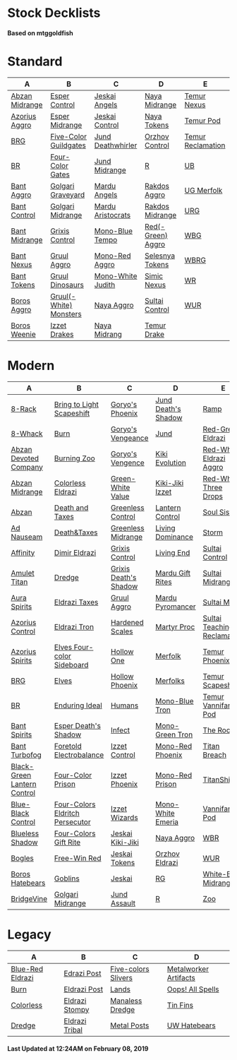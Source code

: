 # Stock Decklists
#### Based on mtggoldfish


# Standard

|                               A                                |                                       B                                        |                                  C                                   |                                  D                                   |                                  E                                   |
|----------------------------------------------------------------|--------------------------------------------------------------------------------|----------------------------------------------------------------------|----------------------------------------------------------------------|----------------------------------------------------------------------|
|[Abzan Midrange](./mtggoldfish/Standard/decks/Abzan_Midrange.md)|[Esper Control](./mtggoldfish/Standard/decks/Esper_Control.md)                  |[Jeskai Angels](./mtggoldfish/Standard/decks/Jeskai_Angels.md)        |[Naya Midrange](./mtggoldfish/Standard/decks/Naya_Midrange.md)        |[Temur Nexus](./mtggoldfish/Standard/decks/Temur_Nexus.md)            |
|[Azorius Aggro](./mtggoldfish/Standard/decks/Azorius_Aggro.md)  |[Esper Midrange](./mtggoldfish/Standard/decks/Esper_Midrange.md)                |[Jeskai Control](./mtggoldfish/Standard/decks/Jeskai_Control.md)      |[Naya Tokens](./mtggoldfish/Standard/decks/Naya_Tokens.md)            |[Temur Pod](./mtggoldfish/Standard/decks/Temur_Pod.md)                |
|[BRG](./mtggoldfish/Standard/decks/BRG.md)                      |[Five-Color Guildgates](./mtggoldfish/Standard/decks/Five-Color_Guildgates.md)  |[Jund Deathwhirler](./mtggoldfish/Standard/decks/Jund_Deathwhirler.md)|[Orzhov Control](./mtggoldfish/Standard/decks/Orzhov_Control.md)      |[Temur Reclamation](./mtggoldfish/Standard/decks/Temur_Reclamation.md)|
|[BR](./mtggoldfish/Standard/decks/BR.md)                        |[Four-Color Gates](./mtggoldfish/Standard/decks/Four-Color_Gates.md)            |[Jund Midrange](./mtggoldfish/Standard/decks/Jund_Midrange.md)        |[R](./mtggoldfish/Standard/decks/R.md)                                |[UB](./mtggoldfish/Standard/decks/UB.md)                              |
|[Bant Aggro](./mtggoldfish/Standard/decks/Bant_Aggro.md)        |[Golgari Graveyard](./mtggoldfish/Standard/decks/Golgari_Graveyard.md)          |[Mardu Angels](./mtggoldfish/Standard/decks/Mardu_Angels.md)          |[Rakdos Aggro](./mtggoldfish/Standard/decks/Rakdos_Aggro.md)          |[UG Merfolk](./mtggoldfish/Standard/decks/UG_Merfolk.md)              |
|[Bant Control](./mtggoldfish/Standard/decks/Bant_Control.md)    |[Golgari Midrange](./mtggoldfish/Standard/decks/Golgari_Midrange.md)            |[Mardu Aristocrats](./mtggoldfish/Standard/decks/Mardu_Aristocrats.md)|[Rakdos Midrange](./mtggoldfish/Standard/decks/Rakdos_Midrange.md)    |[URG](./mtggoldfish/Standard/decks/URG.md)                            |
|[Bant Midrange](./mtggoldfish/Standard/decks/Bant_Midrange.md)  |[Grixis Control](./mtggoldfish/Standard/decks/Grixis_Control.md)                |[Mono-Blue Tempo](./mtggoldfish/Standard/decks/Mono-Blue_Tempo.md)    |[Red(-Green) Aggro](./mtggoldfish/Standard/decks/Red(-Green)_Aggro.md)|[WBG](./mtggoldfish/Standard/decks/WBG.md)                            |
|[Bant Nexus](./mtggoldfish/Standard/decks/Bant_Nexus.md)        |[Gruul Aggro](./mtggoldfish/Standard/decks/Gruul_Aggro.md)                      |[Mono-Red Aggro](./mtggoldfish/Standard/decks/Mono-Red_Aggro.md)      |[Selesnya Tokens](./mtggoldfish/Standard/decks/Selesnya_Tokens.md)    |[WBRG](./mtggoldfish/Standard/decks/WBRG.md)                          |
|[Bant Tokens](./mtggoldfish/Standard/decks/Bant_Tokens.md)      |[Gruul Dinosaurs](./mtggoldfish/Standard/decks/Gruul_Dinosaurs.md)              |[Mono-White Judith](./mtggoldfish/Standard/decks/Mono-White_Judith.md)|[Simic Nexus](./mtggoldfish/Standard/decks/Simic_Nexus.md)            |[WR](./mtggoldfish/Standard/decks/WR.md)                              |
|[Boros Aggro](./mtggoldfish/Standard/decks/Boros_Aggro.md)      |[Gruul(-White) Monsters](./mtggoldfish/Standard/decks/Gruul(-White)_Monsters.md)|[Naya Aggro](./mtggoldfish/Standard/decks/Naya_Aggro.md)              |[Sultai Control](./mtggoldfish/Standard/decks/Sultai_Control.md)      |[WUR](./mtggoldfish/Standard/decks/WUR.md)                            |
|[Boros Weenie](./mtggoldfish/Standard/decks/Boros_Weenie.md)    |[Izzet Drakes](./mtggoldfish/Standard/decks/Izzet_Drakes.md)                    |[Naya Midrang](./mtggoldfish/Standard/decks/Naya_Midrang.md)          |[Temur Drake](./mtggoldfish/Standard/decks/Temur_Drake.md)            |                                                                      |


# Modern

|                                           A                                            |                                               B                                                |                                     C                                      |                                   D                                    |                                           E                                            |
|----------------------------------------------------------------------------------------|------------------------------------------------------------------------------------------------|----------------------------------------------------------------------------|------------------------------------------------------------------------|----------------------------------------------------------------------------------------|
|[8-Rack](./mtggoldfish/Modern/decks/8-Rack.md)                                          |[Bring to Light Scapeshift](./mtggoldfish/Modern/decks/Bring_to_Light_Scapeshift.md)            |[Goryo's Phoenix](./mtggoldfish/Modern/decks/Goryo's_Phoenix.md)            |[Jund Death's Shadow](./mtggoldfish/Modern/decks/Jund_Death's_Shadow.md)|[Ramp](./mtggoldfish/Modern/decks/Ramp.md)                                              |
|[8-Whack](./mtggoldfish/Modern/decks/8-Whack.md)                                        |[Burn](./mtggoldfish/Modern/decks/Burn.md)                                                      |[Goryo's Vengeance](./mtggoldfish/Modern/decks/Goryo's_Vengeance.md)        |[Jund](./mtggoldfish/Modern/decks/Jund.md)                              |[Red-Green Eldrazi](./mtggoldfish/Modern/decks/Red-Green_Eldrazi.md)                    |
|[Abzan Devoted Company](./mtggoldfish/Modern/decks/Abzan_Devoted_Company.md)            |[Burning Zoo](./mtggoldfish/Modern/decks/Burning_Zoo.md)                                        |[Goryo's Vengence](./mtggoldfish/Modern/decks/Goryo's_Vengence.md)          |[Kiki Evolution](./mtggoldfish/Modern/decks/Kiki_Evolution.md)          |[Red-White Eldrazi Aggro](./mtggoldfish/Modern/decks/Red-White_Eldrazi_Aggro.md)        |
|[Abzan Midrange](./mtggoldfish/Modern/decks/Abzan_Midrange.md)                          |[Colorless Eldrazi](./mtggoldfish/Modern/decks/Colorless_Eldrazi.md)                            |[Green-White Value](./mtggoldfish/Modern/decks/Green-White_Value.md)        |[Kiki-Jiki Izzet](./mtggoldfish/Modern/decks/Kiki-Jiki_Izzet.md)        |[Red-White Three Drops](./mtggoldfish/Modern/decks/Red-White_Three_Drops.md)            |
|[Abzan](./mtggoldfish/Modern/decks/Abzan.md)                                            |[Death and Taxes](./mtggoldfish/Modern/decks/Death_and_Taxes.md)                                |[Greenless Control](./mtggoldfish/Modern/decks/Greenless_Control.md)        |[Lantern Control](./mtggoldfish/Modern/decks/Lantern_Control.md)        |[Soul Sisters](./mtggoldfish/Modern/decks/Soul_Sisters.md)                              |
|[Ad Nauseam](./mtggoldfish/Modern/decks/Ad_Nauseam.md)                                  |[Death&amp;Taxes](./mtggoldfish/Modern/decks/Death&amp;Taxes.md)                                |[Greenless Midrange](./mtggoldfish/Modern/decks/Greenless_Midrange.md)      |[Living Dominance](./mtggoldfish/Modern/decks/Living_Dominance.md)      |[Storm](./mtggoldfish/Modern/decks/Storm.md)                                            |
|[Affinity](./mtggoldfish/Modern/decks/Affinity.md)                                      |[Dimir Eldrazi](./mtggoldfish/Modern/decks/Dimir_Eldrazi.md)                                    |[Grixis Control](./mtggoldfish/Modern/decks/Grixis_Control.md)              |[Living End](./mtggoldfish/Modern/decks/Living_End.md)                  |[Sultai Control](./mtggoldfish/Modern/decks/Sultai_Control.md)                          |
|[Amulet Titan](./mtggoldfish/Modern/decks/Amulet_Titan.md)                              |[Dredge](./mtggoldfish/Modern/decks/Dredge.md)                                                  |[Grixis Death's Shadow](./mtggoldfish/Modern/decks/Grixis_Death's_Shadow.md)|[Mardu Gift Rites](./mtggoldfish/Modern/decks/Mardu_Gift_Rites.md)      |[Sultai Midrange](./mtggoldfish/Modern/decks/Sultai_Midrange.md)                        |
|[Aura Spirits](./mtggoldfish/Modern/decks/Aura_Spirits.md)                              |[Eldrazi Taxes](./mtggoldfish/Modern/decks/Eldrazi_Taxes.md)                                    |[Gruul Aggro](./mtggoldfish/Modern/decks/Gruul_Aggro.md)                    |[Mardu Pyromancer](./mtggoldfish/Modern/decks/Mardu_Pyromancer.md)      |[Sultai Mill](./mtggoldfish/Modern/decks/Sultai_Mill.md)                                |
|[Azorius Control](./mtggoldfish/Modern/decks/Azorius_Control.md)                        |[Eldrazi Tron](./mtggoldfish/Modern/decks/Eldrazi_Tron.md)                                      |[Hardened Scales](./mtggoldfish/Modern/decks/Hardened_Scales.md)            |[Martyr Proc](./mtggoldfish/Modern/decks/Martyr_Proc.md)                |[Sultai Teaching Reclamation](./mtggoldfish/Modern/decks/Sultai_Teaching_Reclamation.md)|
|[Azorius Spirits](./mtggoldfish/Modern/decks/Azorius_Spirits.md)                        |[Elves Four-color Sideboard](./mtggoldfish/Modern/decks/Elves_Four-color_Sideboard.md)          |[Hollow One](./mtggoldfish/Modern/decks/Hollow_One.md)                      |[Merfolk](./mtggoldfish/Modern/decks/Merfolk.md)                        |[Temur Phoenix](./mtggoldfish/Modern/decks/Temur_Phoenix.md)                            |
|[BRG](./mtggoldfish/Modern/decks/BRG.md)                                                |[Elves](./mtggoldfish/Modern/decks/Elves.md)                                                    |[Hollow Phoenix](./mtggoldfish/Modern/decks/Hollow_Phoenix.md)              |[Merfolks](./mtggoldfish/Modern/decks/Merfolks.md)                      |[Temur Scapeshift](./mtggoldfish/Modern/decks/Temur_Scapeshift.md)                      |
|[BR](./mtggoldfish/Modern/decks/BR.md)                                                  |[Enduring Ideal](./mtggoldfish/Modern/decks/Enduring_Ideal.md)                                  |[Humans](./mtggoldfish/Modern/decks/Humans.md)                              |[Mono-Blue Tron](./mtggoldfish/Modern/decks/Mono-Blue_Tron.md)          |[Temur Vannifar Pod](./mtggoldfish/Modern/decks/Temur_Vannifar_Pod.md)                  |
|[Bant Spirits](./mtggoldfish/Modern/decks/Bant_Spirits.md)                              |[Esper Death's Shadow](./mtggoldfish/Modern/decks/Esper_Death's_Shadow.md)                      |[Infect](./mtggoldfish/Modern/decks/Infect.md)                              |[Mono-Green Tron](./mtggoldfish/Modern/decks/Mono-Green_Tron.md)        |[The Rock](./mtggoldfish/Modern/decks/The_Rock.md)                                      |
|[Bant Turbofog](./mtggoldfish/Modern/decks/Bant_Turbofog.md)                            |[Foretold Electrobalance](./mtggoldfish/Modern/decks/Foretold_Electrobalance.md)                |[Izzet Control](./mtggoldfish/Modern/decks/Izzet_Control.md)                |[Mono-Red Phoenix](./mtggoldfish/Modern/decks/Mono-Red_Phoenix.md)      |[Titan Breach](./mtggoldfish/Modern/decks/Titan_Breach.md)                              |
|[Black-Green Lantern Control](./mtggoldfish/Modern/decks/Black-Green_Lantern_Control.md)|[Four-Color Prison](./mtggoldfish/Modern/decks/Four-Color_Prison.md)                            |[Izzet Phoenix](./mtggoldfish/Modern/decks/Izzet_Phoenix.md)                |[Mono-Red Prison](./mtggoldfish/Modern/decks/Mono-Red_Prison.md)        |[TitanShift](./mtggoldfish/Modern/decks/TitanShift.md)                                  |
|[Blue-Black Control](./mtggoldfish/Modern/decks/Blue-Black_Control.md)                  |[Four-Colors Eldritch Persecutor](./mtggoldfish/Modern/decks/Four-Colors_Eldritch_Persecutor.md)|[Izzet Wizards](./mtggoldfish/Modern/decks/Izzet_Wizards.md)                |[Mono-White Emeria](./mtggoldfish/Modern/decks/Mono-White_Emeria.md)    |[Vannifar Pod](./mtggoldfish/Modern/decks/Vannifar_Pod.md)                              |
|[Blueless Shadow](./mtggoldfish/Modern/decks/Blueless_Shadow.md)                        |[Four-Colors Gift Rite](./mtggoldfish/Modern/decks/Four-Colors_Gift_Rite.md)                    |[Jeskai Kiki-Jiki](./mtggoldfish/Modern/decks/Jeskai_Kiki-Jiki.md)          |[Naya Aggro](./mtggoldfish/Modern/decks/Naya_Aggro.md)                  |[WBR](./mtggoldfish/Modern/decks/WBR.md)                                                |
|[Bogles](./mtggoldfish/Modern/decks/Bogles.md)                                          |[Free-Win Red](./mtggoldfish/Modern/decks/Free-Win_Red.md)                                      |[Jeskai Tokens](./mtggoldfish/Modern/decks/Jeskai_Tokens.md)                |[Orzhov Eldrazi](./mtggoldfish/Modern/decks/Orzhov_Eldrazi.md)          |[WUR](./mtggoldfish/Modern/decks/WUR.md)                                                |
|[Boros Hatebears](./mtggoldfish/Modern/decks/Boros_Hatebears.md)                        |[Goblins](./mtggoldfish/Modern/decks/Goblins.md)                                                |[Jeskai](./mtggoldfish/Modern/decks/Jeskai.md)                              |[RG](./mtggoldfish/Modern/decks/RG.md)                                  |[White-Blue Midrange](./mtggoldfish/Modern/decks/White-Blue_Midrange.md)                |
|[BridgeVine](./mtggoldfish/Modern/decks/BridgeVine.md)                                  |[Golgari Midrange](./mtggoldfish/Modern/decks/Golgari_Midrange.md)                              |[Jund Assault](./mtggoldfish/Modern/decks/Jund_Assault.md)                  |[R](./mtggoldfish/Modern/decks/R.md)                                    |[Zoo](./mtggoldfish/Modern/decks/Zoo.md)                                                |


# Legacy

|                                A                                 |                              B                               |                                   C                                    |                                     D                                      |
|------------------------------------------------------------------|--------------------------------------------------------------|------------------------------------------------------------------------|----------------------------------------------------------------------------|
|[Blue-Red Eldrazi](./mtggoldfish/Legacy/decks/Blue-Red_Eldrazi.md)|[Edrazi Post](./mtggoldfish/Legacy/decks/Edrazi_Post.md)      |[Five-colors Slivers](./mtggoldfish/Legacy/decks/Five-colors_Slivers.md)|[Metalworker Artifacts](./mtggoldfish/Legacy/decks/Metalworker_Artifacts.md)|
|[Burn](./mtggoldfish/Legacy/decks/Burn.md)                        |[Eldrazi Post](./mtggoldfish/Legacy/decks/Eldrazi_Post.md)    |[Lands](./mtggoldfish/Legacy/decks/Lands.md)                            |[Oops! All Spells](./mtggoldfish/Legacy/decks/Oops!_All_Spells.md)          |
|[Colorless](./mtggoldfish/Legacy/decks/Colorless.md)              |[Eldrazi Stompy](./mtggoldfish/Legacy/decks/Eldrazi_Stompy.md)|[Manaless Dredge](./mtggoldfish/Legacy/decks/Manaless_Dredge.md)        |[Tin Fins](./mtggoldfish/Legacy/decks/Tin_Fins.md)                          |
|[Dredge](./mtggoldfish/Legacy/decks/Dredge.md)                    |[Eldrazi Tribal](./mtggoldfish/Legacy/decks/Eldrazi_Tribal.md)|[Metal Posts](./mtggoldfish/Legacy/decks/Metal_Posts.md)                |[UW Hatebears](./mtggoldfish/Legacy/decks/UW_Hatebears.md)                  |



#### Last Updated at 12:24AM on February 08, 2019